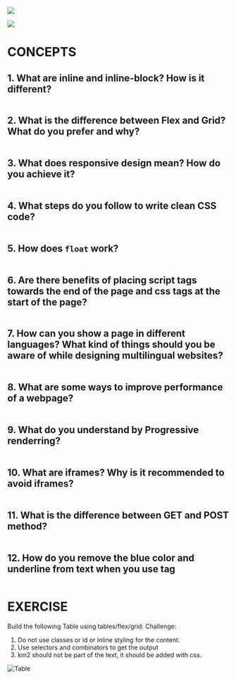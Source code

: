 ![](https://img.shields.io/badge/FRONTEND-DAY2-red?logo=&style=for-the-badge)

![](https://img.shields.io/badge/HTML-CSS-green)
# CONCEPTS

## 1. What are inline and inline-block? How is it different?

```

```

## 2. What is the difference between Flex and Grid? What do you prefer and why?

```

```

## 3. What does responsive design mean? How do you achieve it?

```

```

## 4. What steps do you follow to write clean CSS code?

```

```

## 5. How does `float` work?

```

```

## 6. Are there benefits of placing script tags towards the end of the page and css tags at the start of the page?

```

```

## 7. How can you show a page in different languages? What kind of things should you be aware of while designing multilingual websites?

```

```

## 8. What are some ways to improve performance of a webpage?

```

```

## 9. What do you understand by Progressive renderring?

```

```

## 10. What are iframes? Why is it recommended to avoid iframes?

```

```

## 11. What is the difference between GET and POST method?

```

```

## 12. How do you remove the blue color and underline from text when you use <a href=''></a> tag

```

```


# EXERCISE
Build the following Table using tables/flex/grid:
Challenge:
1. Do not use classes or id or inline styling for the content.
2. Use selectors and combinators to get the output
3. km2 should not be part of the text, it should be added with css.

![Table](https://i.imgur.com/lY9gBqq.png)
